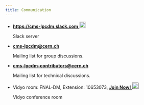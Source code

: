 ```yaml
---
title: Communication
---
```

<ul>
<li><a href="https://cms-lpcdm.slack.com"><strong>https://cms-lpcdm.slack.com</strong> <img src="{{ site.url }}/images/slack.png" alt="scribble" height="20"></a></li>
<p>Slack server</p>
<li><a href="https://e-groups.cern.ch/e-groups/Egroup.do?egroupId=10280868&AI_USERNAME=MCREMONE&searchField=0&searchMethod=0&searchValue=&pageSize=30&hideSearchFields=false&searchMemberOnly=false&searchAdminOnly=false&AI_SESSION=5zzPiWpw0iTsCWNmrG5ITRBEXpB08Pema_baFm5Zrc5VALliQRRf!1290240691!1519605345569"><strong>cms-lpcdm@cern.ch</strong></a></li>
<p>Mailing list for group discussions.</p>
<li><a href="https://e-groups.cern.ch/e-groups/Egroup.do?egroupId=10280869&AI_USERNAME=MCREMONE&searchField=0&searchMethod=0&searchValue=&pageSize=30&hideSearchFields=false&searchMemberOnly=false&searchAdminOnly=false&AI_SESSION=5zzPiWpw0iTsCWNmrG5ITRBEXpB08Pema_baFm5Zrc5VALliQRRf!1290240691!1519605345569"><strong>cms-lpcdm-contributors@cern.ch</strong></a></li>
<p>Mailing list for technical discussions.</p>
<li>Vidyo room: FNAL-DM, Extension: 10653073, <a href=""><strong>Join Now!</strong> <img src="{{ site.url }}/images/vidyo.png" alt="scribble" height="20"></a></li>
<p>Vidyo conference room</p>
</ul>